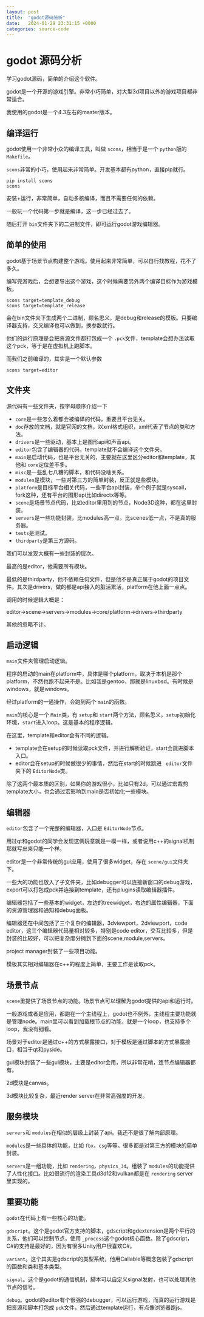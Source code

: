 ```yaml
---
layout: post
title:  "godot源码简析"
date:   2024-01-29 23:31:15 +0000
categories: source-code
---
```

# godot 源码分析

学习godot源码，简单的介绍这个软件。

godot是一个开源的游戏引擎。非常小巧简单，对大型3d项目以外的游戏项目都非常适合。

我使用的godot是一个4.3左右的master版本。

## 编译运行

godot使用一个非常小众的编译工具，叫做 `scons`，相当于是一个 `python`版的 `Makefile`。

`scons`非常的小巧，使用起来非常简单。开发基本都有python，直接pip就行。

```
pip install scons
scons
```

安装+运行，非常简单，自动多核编译，而且不需要任何的依赖。

一般玩一个代码第一步就是编译，这一步已经过去了。

随后打开 `bin`文件夹下的二进制文件，即可运行godot游戏编辑器。

## 简单的使用

godot基于场景节点构建整个游戏。使用起来非常简单，可以自行找教程，花不了多久。

编写完游戏后，会想要导出这个游戏，这个时候需要另外两个编译目标作为游戏模板。

```
scons target=template_debug
scons target=template_release
```

会在bin文件夹下生成两个二进制，顾名思义，是debug和release的模板。只要编译器支持，交叉编译也可以做到，换参数就行。

他们的运行原理是会把资源文件都打包成一个 `.pck`文件，template会想办法读取这个pck，等于是在虚拟机上跑脚本。

而我们之前编译的，其实是一个默认参数

```
scons target=editor
```

## 文件夹

源代码有一些文件夹，按字母顺序介绍一下

- `core`是一些怎么着都会被编译的代码，重要且平台无关。
- `doc`存放的文档，就是官网的文档，以xml格式组织，xml代表了节点的类和方法。
- `drivers`是一些驱动，基本上是图形api和声音api。
- `editor`包含了编辑器的代码，template就不会编译这个文件夹。
- `main`是启动代码，也是平台无关的，主要就在这里区分editor和template，其他和 `core`定位差不多。
- `misc`是一些乱七八糟的脚本，和代码没啥关系。
- `modules`是模块，一些对第三方的简单封装，反正就是些模块。
- `platform`是目标平台相关代码，一些平台api封装，举个例子就是syscall，fork这种，还有平台的图形api比如directx等等。
- `scene`是场景节点代码，比如editor里用到的节点，Node3D这种，都在这里封装。
- `servers`是一些功能封装，比modules高一点，比scenes低一点，不是真的服务器。
- `tests`是测试。
- `thirdparty`是第三方源码。

我们可以发现大概有一些封装的层次。

最高的是editor，他需要所有模块。

最低的是thirdparty，他不依赖任何文件，但是他不是真正属于godot的项目文件。其次是drivers，做的都是api接入的脏活累活，platform在他上面一点点。

调用的时候逻辑大概是：

editor->scene->servers->modules->core/platform->drivers->thirdparty

其他的忽略不计。

## 启动逻辑

`main`文件夹管理启动逻辑。

程序的启动的main在platform中，具体是哪个platform，取决于本机是那个platform，不然也跑不起来不是。比如我是gentoo，那就是linuxbsd。有时候是windows，就是windows。

经过platform的一通操作，会跑到两个 `main`的函数。

`main`的核心是一个 `Main`类，有 `setup`和 `start`两个方法，顾名思义，`setup`初始化环境，`start`进入loop。这是基本的程序逻辑。

在这里，template和editor会有不同的逻辑。

- template会在setup的时候读取pck文件，并进行解析验证，start会跳进脚本入口。
- editor会在setup的时候做很少的事情，然后在start的时候跳进 ` editor`文件夹下的 `EditorNode`类。

除了这两个最本质的区别，如果你的游戏很小，比如只有2d，可以通过宏裁剪template大小，也会通过宏影响到main是否初始化一些模块。

## 编辑器

`editor`包含了一个完整的编辑器，入口是 `EditorNode`节点。

用过qt和godot的同学会发现这俩玩意就是一模一样，或者说用c++的signal机制那就写出来只能一个样。

editor是一个非常传统的gui应用，使用了很多widget，存在 `scene/gui`文件夹下。

一些大的功能也放入了子文件夹，比如debugger可以连接新窗口的debug游戏，export可以打包成pck并连接到template，还有plugins读取编辑器插件。

编辑器包括了一些基本的widget，左边的treewidget，右边的属性编辑器，下面的资源管理器和通知和debug面板。

编辑器还在中间包括了三个复杂的编辑器，3dviewport，2dviewport，code editor，这三个编辑器代码量相对较多，特别是code editor，交互比较多，但是封装的比较好，可以把复杂度分摊到下面的scene,module,servers。

project manager封装了一些项目功能。

模板其实相对编辑器在c++的程度上简单，主要工作是读取pck。

## 场景节点

`scene`里提供了场景节点的功能。场景节点可以理解为godot提供的api和运行时。

一般游戏或者是应用，都跑在一个主线程上，godot也不例外，主线程主要功能就是管理node。main里可以看到加载根节点的功能，就是一个loop，也支持多个loop，我没有细看。

场景对于editor是通过c++的方式暴露接口，对于模板是通过脚本的方式暴露接口，相当于qt和pyside。

gui模块封装了一些gui模块，主要是editor会用，所以非常花哨，连节点编辑器都有。

2d模块是canvas。

3d模块比较复杂，最近render server在非常高强度的开发。

## 服务模块

`servers`和 `modules`在相似的层级上封装了api。我还不是很了解内部原理。

`modules`是一些具体的功能，比如 `fbx`，`csg`等等。很多都是对第三方的模块的简单封装。

`servers`是一组功能，比如 `rendering`，`physics_3d`。组装了 `modules`的功能提供了人性化接口。比如很流行的渲染工具d3d12和vulkan都是在 `rendering` server里实现的。

## 重要功能

`godot`在代码上有一些核心的功能。

`gdscript`。这个是godot官方支持的脚本，gdscript和gdextension是两个平行的关系，他们可以控制节点，使用 `_process`这个godot核心函数。除了gdscript，C#的支持是最好的，因为有很多Unity用户很喜欢C#。

`variant`。这个其实是gdscript的类型系统，他用Callable等概念包装了gdscript的函数和类和基本类型。

`signal`。这个是godot的通信机制，脚本可以自定义signal发射，也可以处理其他节点的信号。

`debug`。godot的editor有个很强的debugger，可以运行游戏，而真的运行游戏是把资源和脚本打包成 `pck`文件，然后通过template运行，有点像浏览器跑js。
